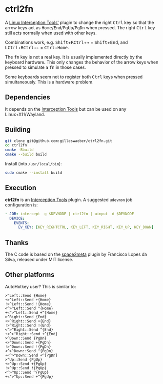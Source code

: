 ctrl2fn
=======

A [Linux Interception Tools'](https://gitlab.com/interception/linux/tools) plugin to
change the right <kbd>Ctrl</kbd> key so that the arrow keys act as <kbd>Home</kbd>/<kbd>End</kbd>/<kbd>PgUp</kbd>/<kbd>PgDn</kbd> when pressed.
The right <kbd>Ctrl</kbd> key still acts normally when used with other keys.

Combinations work, e.g. <kbd>Shift</kbd>+<kbd>RCtrl</kbd>+<kbd>→</kbd> = <kbd>Shift</kbd>+<kbd>End</kbd>, and <kbd>LCtrl</kbd>+<kbd>RCtrl</kbd>+<kbd>←</kbd>  = <kbd>Ctrl</kbd>+<kbd>Home</kbd>.

The <kbd>fn</kbd> key is not a real key. It is usually implemented directly by the keyboard hardware.
This only changes the behavior of the arrow keys when pressed to simulate a <kbd>fn</kbd> in those cases.

Some keyboards seem not to register both <kbd>Ctrl</kbd> keys when pressed simultaneously.
This is a hardware problem.

## Dependencies
It depends on the [Interception Tools](https://gitlab.com/interception/linux/tools) but can be used on any Linux+X11/Wayland.

## Building
```sh
git clone git@github.com:gilleswaeber/ctrl2fn.git
cd ctrl2fn
cmake -Bbuild
cmake --build build
```

Install (into `/usr/local/bin`):
```sh
sudo cmake --install build
```

## Execution
**ctrl2fn** is an [Interception Tools](https://gitlab.com/interception/linux/tools) plugin. A suggested
`udevmon` job configuration is:

```yaml
- JOB: intercept -g $DEVNODE | ctrl2fn | uinput -d $DEVNODE
  DEVICE:
    EVENTS:
      EV_KEY: [KEY_RIGHTCTRL, KEY_LEFT, KEY_RIGHT, KEY_UP, KEY_DOWN]
```

## Thanks
The C code is based on the [space2meta](https://gitlab.com/interception/linux/plugins/space2meta) plugin by Francisco Lopes da Silva, released under MIT license.

## Other platforms
AutoHotkey user? This is similar to:
```ahk
>^Left::Send {Home}
+>^Left::Send +{Home}
!>^Left::Send !{Home}
<^>^Left::Send ^{Home}
+<^>^Left::Send +^{Home}
>^Right::Send {End}
+>^Right::Send +{End}
!>^Right::Send !{End}
<^>^Right::Send ^{End}
+<^>^Right::Send +^{End}
>^Down::Send {PgDn}
+>^Down::Send +{PgDn}
!>^Down::Send !{PgDn}
<^>^Down::Send ^{PgDn}
+<^>^Down::Send +^{PgDn}
>^Up::Send {PgUp}
+>^Up::Send +{PgUp}
!>^Up::Send !{PgUp}
<^>^Up::Send ^{PgUp}
+<^>^Up::Send +^{PgUp}
```
